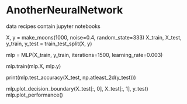 # AnotherNeuralNetwork

data recipes contain jupyter notebooks

X, y = make_moons(1000, noise=0.4, random_state=333)
X_train, X_test, y_train, y_test = train_test_split(X, y)

mlp = MLP(X_train, y_train, iterations=1500, learning_rate=0.003)

mlp.train(mlp.X, mlp.y)

print(mlp.test_accuracy(X_test, np.atleast_2d(y_test)))

mlp.plot_decision_boundary(X_test[:, 0], X_test[:, 1], y_test)
mlp.plot_performance()